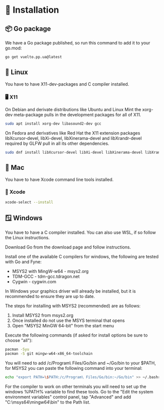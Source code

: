# 🔧 Installation

## 📦 Go package

We have a Go package published, so run this command to add it to your go.mod:

```bash
go get vuelto.pp.ua@latest
```

## 🐧 Linux

You have to have X11-dev-packages and C compiler installed.

### 🖥️ X11

On Debian and derivate distributions like Ubuntu and Linux Mint the xorg-dev meta-package pulls in the development packages for all of X11.

```bash
sudo apt install xorg-dev libasound2-dev gcc
```

On Fedora and derivatives like Red Hat the X11 extension packages libXcursor-devel, libXi-devel, libXinerama-devel and libXrandr-devel required by GLFW pull in all its other dependencies.

```bash
sudo dnf install libXcursor-devel libXi-devel libXinerama-devel libXrandr-devel alsa-lib-devel gcc
```

## 🍎 Mac

You have to have Xcode command line tools installed.

### 📝 Xcode

```bash
xcode-select --install
```

## 🪟 Windows

You have to have a C compiler installed. You can also use WSL, if so follow the Linux instructions.

Download Go from the download page and follow instructions.

Install one of the available C compilers for windows, the following are tested with Go and Fyne:

- MSYS2 with MingW-w64 - msys2.org
- TDM-GCC - tdm-gcc.tdragon.net
- Cygwin - cygwin.com

In Windows your graphics driver will already be installed, but it is recommended to ensure they are up to date.

The steps for installing with MSYS2 (recommended) are as follows:

1. Install MSYS2 from msys2.org
2. Once installed do not use the MSYS terminal that opens
3. Open "MSYS2 MinGW 64-bit" from the start menu

Execute the following commands (if asked for install options be sure to choose "all"):

```bash
pacman -Syu
pacman -S git mingw-w64-x86_64-toolchain
```

You will need to add /c/Program\ Files/Go/bin and ~/Go/bin to your $PATH, for MSYS2 you can paste the following command into your terminal:

```bash
echo "export PATH=\$PATH:/c/Program\ Files/Go/bin:~/Go/bin" >> ~/.bashrc
```

For the compiler to work on other terminals you will need to set up the windows %PATH% variable to find these tools. Go to the "Edit the system environment variables" control panel, tap "Advanced" and add "C:\msys64\mingw64\bin" to the Path list.
